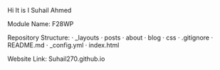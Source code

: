 Hi
It is I
Suhail Ahmed

Module Name: F28WP

Repository Structure:
  · _layouts
  · posts
  · about
  · blog
  · css
  · .gitignore
  · README.md
  · _config.yml
  · index.html
  
  Website Link: Suhail270.github.io
